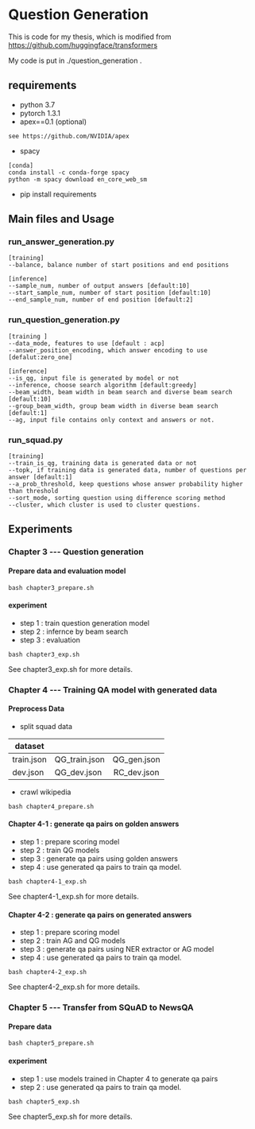 # Question Generation
This is code for my thesis, which is modified from https://github.com/huggingface/transformers

My code is put in ./question_generation .

## requirements
* python 3.7
* pytorch 1.3.1
* apex==0.1 (optional)
```
see https://github.com/NVIDIA/apex
```
* spacy
```
[conda]
conda install -c conda-forge spacy
python -m spacy download en_core_web_sm
```
* pip install requirements

## Main files and Usage

### run_answer_generation.py
```
[training]
--balance, balance number of start positions and end positions

[inference]
--sample_num, number of output answers [default:10]
--start_sample_num, number of start position [default:10]
--end_sample_num, number of end position [default:2]
```

### run_question_generation.py 
```
[training ]
--data_mode, features to use [default : acp]
--answer_position_encoding, which answer encoding to use [defalut:zero_one]

[inference]
--is_qg, input file is generated by model or not
--inference, choose search algorithm [default:greedy]
--beam_width, beam width in beam search and diverse beam search [default:10]
--group_beam_width, group beam width in diverse beam search [default:1]
--ag, input file contains only context and answers or not.
```

### run_squad.py
```
[training]
--train_is_qg, training data is generated data or not
--topk, if training data is generated data, number of questions per answer [default:1]
--a_prob_threshold, keep questions whose answer probability higher than threshold
--sort_mode, sorting question using difference scoring method
--cluster, which cluster is used to cluster questions.
```



## Experiments
### Chapter 3 --- Question generation
#### Prepare data and evaluation model

`bash chapter3_prepare.sh`

#### experiment
* step 1 : train question generation model
* step 2 : infernce by beam search
* step 3 : evaluation

`bash chapter3_exp.sh`

See chapter3_exp.sh for more details.


### Chapter 4 --- Training QA model with generated data
#### Preprocess Data
* split squad data

| dataset    |               |             |
| ---------- | ------------- |:-----------:|
| train.json | QG_train.json | QG_gen.json |
| dev.json   | QG_dev.json   | RC_dev.json |

* crawl wikipedia

`bash chapter4_prepare.sh`

#### Chapter 4-1 : generate qa pairs on golden answers
* step 1 : prepare scoring model
* step 2 : train QG models
* step 3 : generate qa pairs using golden answers
* step 4 : use generated qa pairs to train qa model.

`bash chapter4-1_exp.sh`

See chapter4-1_exp.sh for more details.

#### Chapter 4-2 : generate qa pairs on generated answers
* step 1 : prepare scoring model
* step 2 : train AG and QG models
* step 3 : generate qa pairs using NER extractor or AG model
* step 4 : use generated qa pairs to train qa model.

`bash chapter4-2_exp.sh`

See chapter4-2_exp.sh for more details.

### Chapter 5 --- Transfer from SQuAD to NewsQA
#### Prepare data

`bash chapter5_prepare.sh`

#### experiment
* step 1 : use models trained in Chapter 4 to generate qa pairs
* step 2 : use generated qa pairs to train qa model. 

`bash chapter5_exp.sh`

See chapter5_exp.sh for more details.